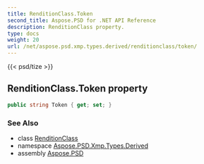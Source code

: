```yaml
---
title: RenditionClass.Token
second_title: Aspose.PSD for .NET API Reference
description: RenditionClass property. 
type: docs
weight: 20
url: /net/aspose.psd.xmp.types.derived/renditionclass/token/
---
```

{{< psd/tize >}}
## RenditionClass.Token property

```csharp
public string Token { get; set; }
```

### See Also

* class [RenditionClass](../)
* namespace [Aspose.PSD.Xmp.Types.Derived](../../renditionclass/)
* assembly [Aspose.PSD](../../../)



